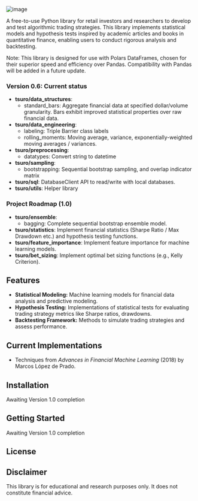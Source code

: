 ![image](https://github.com/user-attachments/assets/98f80054-9185-4658-ae6a-9bd0ca2615ea)

A free-to-use Python library for retail investors and researchers to develop and test algorithmic trading strategies. This library implements statistical models and hypothesis tests inspired by academic articles and books in quantitative finance, enabling users to conduct rigorous analysis and backtesting. 

Note: This library is designed for use with Polars DataFrames, chosen for their superior speed and efficiency over Pandas. Compatibility with Pandas will be added in a future update.

### Version 0.6: Current status
- **tsuro/data_structures**:
  - standard_bars: Aggregate financial data at specified dollar/volume granularity. Bars exhibit improved statistical properties over raw financial data.
- **tsuro/data_engineering**:
  - labeling: Triple Barrier class labels
  - rolling_moments: Moving average, variance, exponentially-weighted moving averages / variances.
- **tsuro/preprocessing**:
  - datatypes: Convert string to datetime
- **tsuro/sampling**:
  - bootstrapping: Sequential bootstrap sampling, and overlap indicator matrix
- **tsuro/sql**: DatabaseClient API to read/write with local databases.
- **tsuro/utils**: Helper library

### Project Roadmap (1.0)
- **tsuro/ensemble**:
  - bagging: Complete sequential bootstrap ensemble model.
- **tsuro/statistics**: Implement financial statistics (Sharpe Ratio / Max Drawdown etc.) and hypothesis testing functions.
- **tsuro/feature_importance**: Implement feature importance for machine learning models.
- **tsuro/bet_sizing**: Implement optimal bet sizing functions (e.g., Kelly Criterion).

## Features
<ul>
  <li>
    <b>Statistical Modeling:</b> Machine learning models for financial data analysis and predictive modeling.
  </li>
  <li>
    <b>Hypothesis Testing:</b> Implementations of statistical tests for evaluating trading strategy metrics like Sharpe ratios, drawdowns.
  </li>
  <li>
    <b>Backtesting Framework:</b> Methods to simulate trading strategies and assess performance.
  </li>
</ul>

## Current Implementations
<ul>
  <li>
    Techniques from <i>Advances in Financial Machine Learning</i> (2018) by Marcos López de Prado.
  </li>
</ul>

## Installation

Awaiting Version 1.0 completion

## Getting Started

Awaiting Version 1.0 completion

## License

## Disclaimer

This library is for educational and research purposes only. It does not constitute financial advice.





